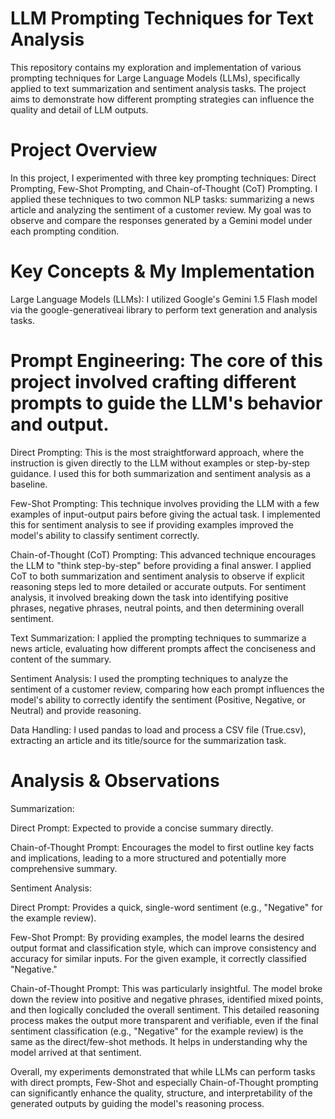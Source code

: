 # LLM Prompting Techniques for Text Analysis
This repository contains my exploration and implementation of various prompting techniques for Large Language Models (LLMs), specifically applied to text summarization and sentiment analysis tasks. The project aims to demonstrate how different prompting strategies can influence the quality and detail of LLM outputs.

# Project Overview
In this project, I experimented with three key prompting techniques: Direct Prompting, Few-Shot Prompting, and Chain-of-Thought (CoT) Prompting. I applied these techniques to two common NLP tasks: summarizing a news article and analyzing the sentiment of a customer review. My goal was to observe and compare the responses generated by a Gemini model under each prompting condition.

# Key Concepts & My Implementation
Large Language Models (LLMs): I utilized Google's Gemini 1.5 Flash model via the google-generativeai library to perform text generation and analysis tasks.

# Prompt Engineering: The core of this project involved crafting different prompts to guide the LLM's behavior and output.

Direct Prompting: This is the most straightforward approach, where the instruction is given directly to the LLM without examples or step-by-step guidance. I used this for both summarization and sentiment analysis as a baseline.

Few-Shot Prompting: This technique involves providing the LLM with a few examples of input-output pairs before giving the actual task. I implemented this for sentiment analysis to see if providing examples improved the model's ability to classify sentiment correctly.

Chain-of-Thought (CoT) Prompting: This advanced technique encourages the LLM to "think step-by-step" before providing a final answer. I applied CoT to both summarization and sentiment analysis to observe if explicit reasoning steps led to more detailed or accurate outputs. For sentiment analysis, it involved breaking down the task into identifying positive phrases, negative phrases, neutral points, and then determining overall sentiment.

Text Summarization: I applied the prompting techniques to summarize a news article, evaluating how different prompts affect the conciseness and content of the summary.

Sentiment Analysis: I used the prompting techniques to analyze the sentiment of a customer review, comparing how each prompt influences the model's ability to correctly identify the sentiment (Positive, Negative, or Neutral) and provide reasoning.

Data Handling: I used pandas to load and process a CSV file (True.csv), extracting an article and its title/source for the summarization task.

# Analysis & Observations
Summarization:

Direct Prompt: Expected to provide a concise summary directly.

Chain-of-Thought Prompt: Encourages the model to first outline key facts and implications, leading to a more structured and potentially more comprehensive summary.

Sentiment Analysis:

Direct Prompt: Provides a quick, single-word sentiment (e.g., "Negative" for the example review).

Few-Shot Prompt: By providing examples, the model learns the desired output format and classification style, which can improve consistency and accuracy for similar inputs. For the given example, it correctly classified "Negative."

Chain-of-Thought Prompt: This was particularly insightful. The model broke down the review into positive and negative phrases, identified mixed points, and then logically concluded the overall sentiment. This detailed reasoning process makes the output more transparent and verifiable, even if the final sentiment classification (e.g., "Negative" for the example review) is the same as the direct/few-shot methods. It helps in understanding why the model arrived at that sentiment.

Overall, my experiments demonstrated that while LLMs can perform tasks with direct prompts, Few-Shot and especially Chain-of-Thought prompting can significantly enhance the quality, structure, and interpretability of the generated outputs by guiding the model's reasoning process.
